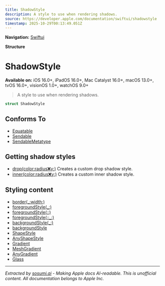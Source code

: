 ```yaml
---
title: ShadowStyle
description: A style to use when rendering shadows.
source: https://developer.apple.com/documentation/swiftui/shadowstyle
timestamp: 2025-10-29T00:13:49.051Z
---
```


**Navigation:** [Swiftui](/documentation/swiftui)

**Structure**

# ShadowStyle

**Available on:** iOS 16.0+, iPadOS 16.0+, Mac Catalyst 16.0+, macOS 13.0+, tvOS 16.0+, visionOS 1.0+, watchOS 9.0+

> A style to use when rendering shadows.

```swift
struct ShadowStyle
```

## Conforms To

- [Equatable](/documentation/Swift/Equatable)
- [Sendable](/documentation/Swift/Sendable)
- [SendableMetatype](/documentation/Swift/SendableMetatype)

## Getting shadow styles

- [drop(color:radius:x:y:)](/documentation/swiftui/shadowstyle/drop(color:radius:x:y:)) Creates a custom drop shadow style.
- [inner(color:radius:x:y:)](/documentation/swiftui/shadowstyle/inner(color:radius:x:y:)) Creates a custom inner shadow style.

## Styling content

- [border(_:width:)](/documentation/swiftui/view/border(_:width:))
- [foregroundStyle(_:)](/documentation/swiftui/view/foregroundstyle(_:))
- [foregroundStyle(_:_:)](/documentation/swiftui/view/foregroundstyle(_:_:))
- [foregroundStyle(_:_:_:)](/documentation/swiftui/view/foregroundstyle(_:_:_:))
- [backgroundStyle(_:)](/documentation/swiftui/view/backgroundstyle(_:))
- [backgroundStyle](/documentation/swiftui/environmentvalues/backgroundstyle)
- [ShapeStyle](/documentation/swiftui/shapestyle)
- [AnyShapeStyle](/documentation/swiftui/anyshapestyle)
- [Gradient](/documentation/swiftui/gradient)
- [MeshGradient](/documentation/swiftui/meshgradient)
- [AnyGradient](/documentation/swiftui/anygradient)
- [Glass](/documentation/swiftui/glass)

---

*Extracted by [sosumi.ai](https://sosumi.ai) - Making Apple docs AI-readable.*
*This is unofficial content. All documentation belongs to Apple Inc.*
